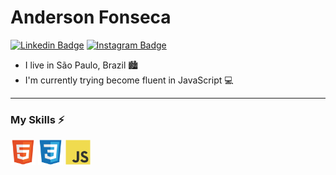 # Anderson Fonseca
[![Linkedin Badge](https://img.shields.io/badge/-Anderson%20Fonseca-0A66C2?style=flat-square&logo=Linkedin&logoColor=white&link=https://www.linkedin.com/in/anderson-fonseca-b459a0177/)](https://www.linkedin.com/in/anderson-fonseca-b459a0177/) 
[![Instagram Badge](https://img.shields.io/badge/-@theandersonfonseca-833AB4?style=flat-square&logo=Instagram&logoColor=white&link=https://www.instagram.com/theandersonfonseca/)](https://www.instagram.com/theandersonfonseca/) 

- I live in São Paulo, Brazil :cityscape:
- I'm currently trying become fluent in JavaScript :computer:
___

### My Skills :zap:
<img src="https://raw.githubusercontent.com/devicons/devicon/master/icons/html5/html5-original.svg" width="40" height="40" style="max-width:100%;"></img>
<img src="https://raw.githubusercontent.com/devicons/devicon/master/icons/css3/css3-original.svg" width="40" height="40" style="max-width:100%;"></img>
<img src="https://raw.githubusercontent.com/devicons/devicon/master/icons/javascript/javascript-original.svg" width="40" height="40" style="max-width:100%;"></img>


